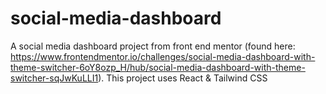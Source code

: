 # social-media-dashboard
A social media dashboard project from front end mentor (found here: https://www.frontendmentor.io/challenges/social-media-dashboard-with-theme-switcher-6oY8ozp_H/hub/social-media-dashboard-with-theme-switcher-sqJwKuLLI1). This project uses React &amp; Tailwind CSS
